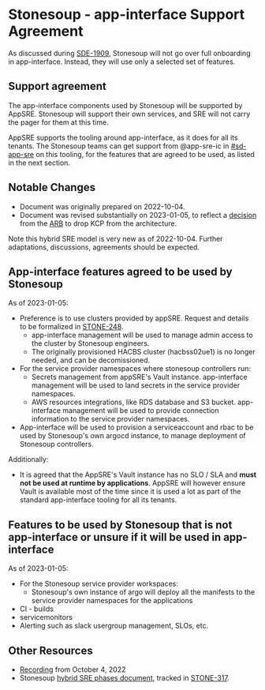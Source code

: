 # Stonesoup - app-interface Support Agreement

As discussed during [SDE-1909](https://issues.redhat.com/browse/SDE-1909), Stonesoup will not go over full onboarding in app-interface. Instead, they will use only a selected set of features.

## Support agreement

The app-interface components used by Stonesoup will be supported by AppSRE. Stonesoup will support their own services, and SRE will not carry the pager for them at this time.

AppSRE supports the tooling around app-interface, as it does for all its tenants.
The Stonesoup teams can get support from @app-sre-ic in [#sd-app-sre](https://redhat-internal.slack.com/archives/CCRND57FW) on this tooling, for the features that are agreed to be used, as listed in the next section.

## Notable Changes

* Document was originally prepared on 2022-10-04.
* Document was revised substantially on 2023-01-05, to reflect a [decision](https://docs.google.com/document/d/1ONrBWVlbdGZIIEanEtiUP3daUCKmrGgehk2VtPhN-Mk/edit) from the [ARB](https://source.redhat.com/departments/products_and_global_engineering/oo_cto/red_hat_office_of_the_cto_wiki/architecture_review_board_arb) to drop KCP from the architecture.

Note this hybrid SRE model is very new as of 2022-10-04. Further adaptations, discussions, agreements should be expected.

## App-interface features agreed to be used by Stonesoup

As of 2023-01-05:

* Preference is to use clusters provided by appSRE. Request and details to be formalized in [STONE-248](https://issues.redhat.com/browse/STONE-248).
  * app-interface management will be used to manage admin access to the cluster by Stonesoup engineers.
  * The originally provisioned HACBS cluster (hacbss02ue1) is no longer needed, and can be decomissioned.
* For the service provider namespaces where stonesoup controllers run:
  * Secrets management from appSRE's Vault instance. app-interface management will be used to land
    secrets in the service provider namespaces.
  * AWS resources integrations, like RDS database and S3 bucket. app-interface management will be
    used to provide connection information to the service provider namespaces.
* App-interface will be used to provision a serviceaccount and rbac to be used by Stonesoup's own
  argocd instance, to manage deployment of Stonesoup controllers.

Additionally:

* It is agreed that the AppSRE's Vault instance has no SLO / SLA and **must not be used at runtime by applications**. AppSRE will however ensure Vault is available most of the time since it is used a lot as part of the standard app-interface tooling for all its tenants.

## Features to be used by Stonesoup that is not app-interface or unsure if it will be used in app-interface

As of 2023-01-05:
* For the Stonesoup service provider workspaces:
  * Stonesoup's own instance of argo will deploy all the manifests to the service provider
    namespaces for the applications
* CI - builds
* servicemonitors
* Alerting such as slack usergroup management, SLOs, etc.

## Other Resources

* [Recording](https://drive.google.com/file/d/1WpyX05WNji3aFiO7rchR6sVENcbM1Ct-/view) from October 4, 2022
* Stonesoup [hybrid SRE phases document](https://docs.google.com/document/d/1ojVWef6uBHGUjWCd0rNqo9DPjUNSvffTJCyOT_Ga1hY/edit#heading=h.36ayys1g7an3), tracked in [STONE-317](https://issues.redhat.com/browse/STONE-317).
